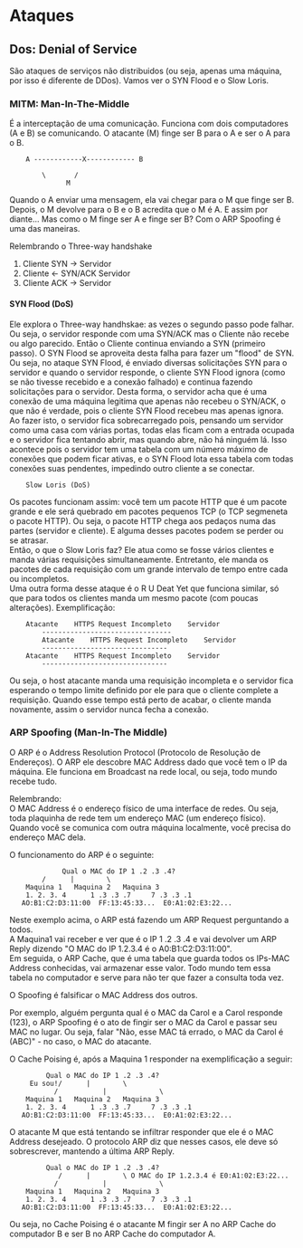 # Ataques 

## Dos: Denial of Service
São ataques de serviços não distribuidos (ou seja, apenas uma máquina, por isso é diferente de DDos). Vamos ver o SYN Flood e o Slow Loris.

### MITM: Man-In-The-Middle
É a interceptação de uma comunicação. Funciona com dois computadores (A e B) se comunicando. O atacante (M) finge ser B para o A e ser o A para o B.
```
	A ------------X------------ B
	
		\	    /
		      M
```

Quando o A enviar uma mensagem, ela vai chegar para o M que finge ser B. Depois, o M devolve para o B e o B acredita que o M é A. E assim por diante...
Mas como o M finge ser A e finge ser B? Com o ARP Spoofing é uma das maneiras.

Relembrando o Three-way handshake
1. Cliente SYN -> Servidor
2. Cliente <- SYN/ACK Servidor
3. Cliente ACK -> Servidor

#### SYN Flood (DoS)

Ele explora o Three-way handhskae: as vezes o segundo passo pode falhar. Ou seja, o servidor responde com uma SYN/ACK mas o Cliente não recebe ou algo parecido. Então o Cliente continua enviando a SYN (primeiro passo). O SYN Flood se aproveita desta falha para fazer um "flood" de SYN. Ou seja, no ataque SYN Flood, é enviado diversas solicitações SYN para o servidor e quando o servidor responde, o cliente SYN Flood ignora (como se não tivesse recebido e a conexão falhado) e continua fazendo solicitações para o servidor. Desta forma, o servidor acha que é uma conexão de uma máquina legitima que apenas não recebeu o SYN/ACK, o que não é verdade, pois o cliente SYN Flood recebeu mas apenas ignora.  
Ao fazer isto, o servidor fica sobrecarregado pois, pensando um servidor como uma casa com várias portas, todas elas ficam com a entrada ocupada e o servidor fica tentando abrir, mas quando abre, não há ninguém lá. Isso acontece pois o servidor tem uma tabela com um número máximo de conexões que podem ficar ativas, e o SYN Flood lota essa tabela com todas conexões suas pendentes, impedindo outro cliente a se conectar.

		Slow Loris (DoS)

Os pacotes funcionam assim: você tem um pacote HTTP que é um pacote grande e ele será quebrado em pacotes pequenos TCP (o TCP segmeneta o pacote HTTP). Ou seja, o pacote HTTP chega aos pedaços numa das partes (servidor e cliente). E alguma desses pacotes podem se perder ou se atrasar.   
Então, o que o Slow Loris faz? Ele atua como se fosse vários clientes e manda várias requisições simultaneamente. Entretanto, ele manda os pacotes de cada requisição com um grande intervalo de tempo entre cada ou incompletos.   
Uma outra forma desse ataque é o R U Deat Yet que funciona similar, só que para todos os clientes manda um mesmo pacote (com poucas alterações).
Exemplificação:
```
	Atacante    HTTPS Request Incompleto	Servidor
		--------------------------------
        Atacante    HTTPS Request Incompleto    Servidor
		------------------------------- 
	Atacante    HTTPS Request Incompleto 	Servidor
		-------------------------------
```
Ou seja, o host atacante manda uma requisição incompleta e o servidor fica esperando o tempo limite definido por ele para que o cliente complete a requisição. Quando esse tempo está perto de acabar, o cliente manda novamente, assim o servidor nunca fecha a conexão.

###	ARP Spoofing (Man-In-The Middle)

O ARP é o Address Resolution Protocol (Protocolo de Resolução de Endereços). O ARP ele descobre MAC Address dado que você tem o IP da máquina. Ele funciona em Broadcast na rede local, ou seja, todo mundo recebe tudo.

Relembrando:  
O MAC Address é o endereço físico de uma interface de redes. Ou seja, toda plaquinha de rede tem um endereço MAC (um endereço físico). Quando você se comunica com outra máquina localmente, você precisa do endereço MAC dela. 

O funcionamento do ARP é o seguinte:
```
	         Qual o MAC do IP 1 .2 .3 .4?
		/	   |		\
	Maquina 1	Maquina 2	Maquina 3
	1. 2. 3. 4      1 .3 .3 .7     7 .3 .3 .1
   AO:B1:C2:D3:11:00  FF:13:45:33...  E0:A1:02:E3:22...
```

Neste exemplo acima, o ARP está fazendo um ARP Request perguntando a todos.  
A Maquina1 vai receber e ver que é o IP 1 .2 .3 .4 e vai devolver um ARP Reply dizendo "O MAC do IP 1.2.3.4 é o A0:B1:C2:D3:11:00".  
Em seguida, o ARP Cache, que é uma tabela que guarda todos os IPs-MAC Address conhecidas, vai armazenar esse valor. Todo mundo tem essa tabela no computador e serve para não ter que fazer a consulta toda vez.

O Spoofing é falsificar o MAC Address dos outros.

Por exemplo, alguém pergunta qual é o MAC da Carol e a Carol responde (123), o ARP Spoofing é o ato de fingir ser o MAC da Carol e passar seu MAC no lugar. Ou seja, falar "Não, esse MAC tá errado, o MAC da Carol é (ABC)" - no caso, o MAC do atacante.

O Cache Poising é, após a Maquina 1 responder na exemplificação a seguir:
	
```
		 Qual o MAC do IP 1 .2 .3 .4?
	 Eu sou!/	   |		\
	       /           |             \
	Maquina 1	Maquina 2	Maquina 3
	1. 2. 3. 4      1 .3 .3 .7     7 .3 .3 .1
   AO:B1:C2:D3:11:00  FF:13:45:33...  E0:A1:02:E3:22...
```

O atacante M que está tentando se infiltrar responder que ele é o MAC Address desejeado. O protocolo ARP diz que nesses casos, ele deve só sobrescrever, mantendo a última ARP Reply.

```
		 Qual o MAC do IP 1 .2 .3 .4?
	        /	   |		\ O MAC do IP 1.2.3.4 é E0:A1:02:E3:22...
	       /           |             \
	Maquina 1	Maquina 2	Maquina 3
	1. 2. 3. 4      1 .3 .3 .7     7 .3 .3 .1
   AO:B1:C2:D3:11:00  FF:13:45:33...  E0:A1:02:E3:22...
```

Ou seja, no Cache Poising é o atacante M fingir ser A no ARP Cache do computador B e ser B no ARP Cache do computador A.

